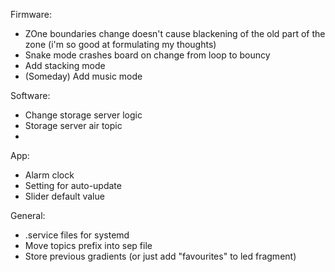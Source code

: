 Firmware:
* ZOne boundaries change doesn't cause blackening of the old part of the zone (i'm so good at formulating my thoughts)
* Snake mode crashes board on change from loop to bouncy
* Add stacking mode
* (Someday) Add music mode

Software:
* Change storage server logic
* Storage server air topic
* 
App:
* Alarm clock
* Setting for auto-update
* Slider default value

General:
* .service files for systemd
* Move topics prefix into sep file
* Store previous gradients (or just add "favourites" to led fragment)
